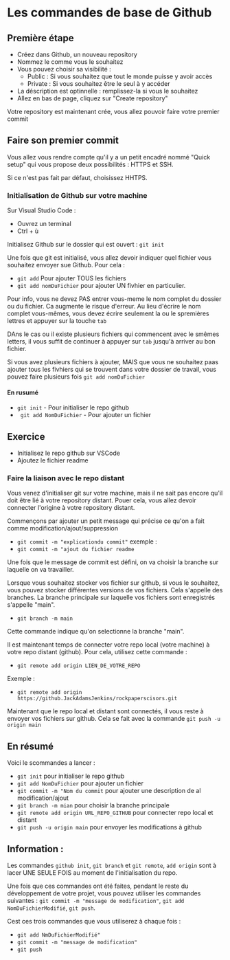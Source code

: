 # Les commandes de base de Github

## Première étape

* Créez dans Github, un nouveau repository
* Nommez le comme vous le souhaitez
* Vous pouvez choisir sa visibilité :
    * Public : Si vous souhaitez que tout le monde puisse y avoir accès
    * Private : Si vous souhaitez être le seul à y accéder
* La déscription est optinnelle : remplissez-la si vous le souhaitez
* Allez en bas de page, cliquez sur "Create repository"

Votre repository est maintenant crée, vous allez pouvoir faire votre premier commit

## Faire son premier commit

Vous allez vous rendre compte qu'il y a un petit encadré nommé "Quick setup" qui vous propose deux possibilités : HTTPS et SSH.

Si ce n'est pas fait par défaut, choisissez HHTPS.

### Initialisation de Github sur votre machine

Sur Visual Studio Code : 
* Ouvrez un terminal
 * Ctrl + ù

Initialisez Github sur le dossier qui est ouvert : ``git init``
 
Une fois que git est initialisé, vous allez devoir indiquer quel fichier vous souhaitez envoyer sue Github. Pour cela : 
* ``git add`` Pour ajouter TOUS les fichiers
* ``git add nomDuFichier`` pour ajouter UN fivhier en particulier.

Pour info, vous ne devez PAS entrer vous-meme le nom complet du dossier ou du fichier. Ca augmente le risque d'erreur. Au lieu d'écrire le nom complet vous-mêmes, vous devez écrire seulement la ou le spremières lettres et appuyer sur la touche ``tab``

DAns le cas ou il existe plusieurs fichiers qui commencent avec le smêmes letters, il vous suffit de continuer à appuyer sur ``tab`` jusqu'à arriver au bon fichier.

Si vous avez plusieurs fichiers à ajouter, MAIS que vous ne souhaitez paas ajouter tous les fivhiers qui se trouvent dans votre dossier de travail, vous pouvez faire plusieurs fois ``git add nomDuFichier``

#### En rusumé

* ``git init`` - Pour initialiser le repo github
* `` git add NomDuFichier`` - Pour ajouter un fichier

## Exercice
* Initialisez le repo github sur VSCode
* Ajoutez le fichier readme

### Faire la liaison avec le repo distant
Vous venez d'initialiser git sur votre machine, mais il ne sait pas encore qu'il doit être lié à votre repository distant.
Pouer cela, vous allez devoir connecter l'origine à votre repository distant.

Commençons par ajouter un petit message qui précise ce qu'on a fait comme modification/ajout/suppression

* ``git commit -m "explicationdu commit"``
exemple : 
* ``git commit -m "ajout du fichier readme``

Une fois que le message de commit est défini, on va choisir la branche sur laquelle on va travailler.

Lorsque vous souhaitez stocker vos fichier sur github, si vous le souhaitez, vous pouvez stocker différentes versions de vos fichiers. Cela s'appelle des branches.
La branche principale sur laquelle vos fichiers sont enregistrés s'appelle "main".

* ``git branch -m main``

Cette commande indique qu'on selectionne la branche "main".

Il est maintenant temps de connecter votre repo local (votre machine) à votre repo distant (github). Pour cela, utilisez cette commande : 
* ``git remote add origin LIEN_DE_VOTRE_REPO``

Exemple : 
* ``git remote add origin https://github.JackAdamsJenkins/rockpaperscisors.git``

Maintenant que le repo local et distant sont connectés, il vous reste à envoyer vos fichiers sur github. Cela se fait avec la commande ``git push -u origin main``

## En résumé
Voici le scommandes a lancer :
* ``git init`` pour initialiser le repo github
* ``git add NomDuFichier`` pour ajouter un fichier
* ``git commit -m "Nom du commit`` pour ajouter une description de al modification/ajout
* ``git branch -m mian`` pour choisir la branche principale
* ``git remote add origin URL_REPO_GITHUB`` pour connecter repo local et distant
* ``git push -u origin main`` pour envoyer les modifications à github

## Information :
Les commandes ``github init``, ``git branch`` et ``git remote``, ``add origin`` sont à lacer UNE SEULE FOIS au moment de l'initialisation du repo.

Une fois que ces commandes ont été faites, pendant  le reste du développement de votre projet, vous pouvez utiliser les commandes suivantes : ``git commit -m "message de modification"``, ``git add NomDuFichierModifié``, ``git push``.

Cest ces trois commandes que vous utiliserez à chaque fois :
* ``git add NmDuFichierModifié"``
* ``git commit -m "message de modification"``
* ``git push``